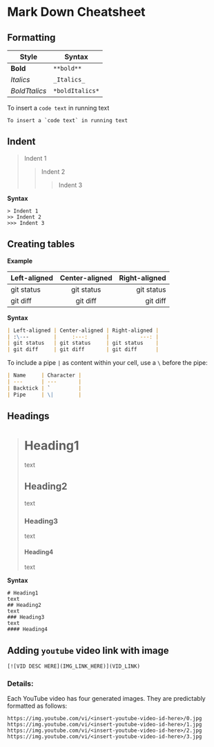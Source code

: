 # Mark Down Cheatsheet

## Formatting

| Style         | Syntax          |
|---------------|-----------------|
| **Bold**      | `**bold**`      |
| _Italics_     | `_Italics_`     |
| *BoldTtalics* | `*boldItalics*` |

To insert a `code text` in running text

```
To insert a `code text` in running text
```

## Indent
> Indent 1
>> Indent 2
>>> Indent 3

**Syntax**
```
> Indent 1
>> Indent 2
>>> Indent 3
```

## Creating tables

**Example**

| Left-aligned | Center-aligned | Right-aligned |
| :---         |     :---:      |          ---: |
| git status   | git status     | git status    |
| git diff     | git diff       | git diff      |


**Syntax**

```md
| Left-aligned | Center-aligned | Right-aligned |
| :\---        |     :---:      |          ---: |
| git status   | git status     | git status    |
| git diff     | git diff       | git diff      |
```


To include a pipe `|` as content within your cell, use a `\` before the pipe:
```md
| Name     | Character |
| ---      | ---       |
| Backtick | `         |
| Pipe     | \|        |
```

## Headings
> 
> # Heading1
> text
>
> ## Heading2
> text
> 
> ### Heading3
> text
> 
> #### Heading4
> text
>

**Syntax**
```
# Heading1
text
## Heading2
text
### Heading3
text
#### Heading4
```

## Adding `youtube` video link with image

```
[![VID DESC HERE](IMG_LINK_HERE)](VID_LINK)
```

### Details:
Each YouTube video has four generated images. They are predictably formatted as follows:

```
https://img.youtube.com/vi/<insert-youtube-video-id-here>/0.jpg
https://img.youtube.com/vi/<insert-youtube-video-id-here>/1.jpg
https://img.youtube.com/vi/<insert-youtube-video-id-here>/2.jpg
https://img.youtube.com/vi/<insert-youtube-video-id-here>/3.jpg
```
